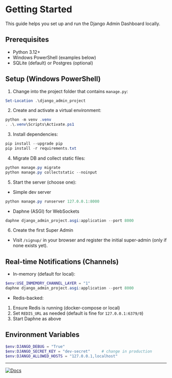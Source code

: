 # Getting Started

This guide helps you set up and run the Django Admin Dashboard locally.

## Prerequisites

- Python 3.12+
- Windows PowerShell (examples below)
- SQLite (default) or Postgres (optional)

## Setup (Windows PowerShell)

1) Change into the project folder that contains `manage.py`:

```powershell
Set-Location .\django_admin_project
```

2) Create and activate a virtual environment:

```powershell
python -m venv .venv
. .\.venv\Scripts\Activate.ps1
```

3) Install dependencies:

```powershell
pip install --upgrade pip
pip install -r requirements.txt
```

4) Migrate DB and collect static files:

```powershell
python manage.py migrate
python manage.py collectstatic --noinput
```

5) Start the server (choose one):

- Simple dev server

```powershell
python manage.py runserver 127.0.0.1:8000
```

- Daphne (ASGI) for WebSockets

```powershell
daphne django_admin_project.asgi:application --port 8000
```

6) Create the first Super Admin

- Visit `/signup/` in your browser and register the initial super-admin (only if none exists yet).

## Real-time Notifications (Channels)

- In-memory (default for local):

```powershell
$env:USE_INMEMORY_CHANNEL_LAYER = "1"
daphne django_admin_project.asgi:application --port 8000
```

- Redis-backed:

1. Ensure Redis is running (docker-compose or local)
2. Set `REDIS_URL` as needed (default is fine for `127.0.0.1:6379/0`)
3. Start Daphne as above

## Environment Variables

```powershell
$env:DJANGO_DEBUG = "True"
$env:DJANGO_SECRET_KEY = "dev-secret"     # change in production
$env:DJANGO_ALLOWED_HOSTS = "127.0.0.1,localhost"
```

---

[![Docs](https://img.shields.io/badge/Docs-Site-blue)](https://ishwarchoudhari.github.io/FloDo/)
